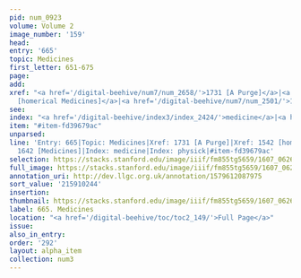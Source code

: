 ```yaml
---
pid: num_0923
volume: Volume 2
image_number: '159'
head:
entry: '665'
topic: Medicines
first_letter: 651-675
page:
add:
xref: "<a href='/digital-beehive/num7/num_2658/'>1731 [A Purge]</a>|<a href='/digital-beehive/num7/num_2295/'>1542
  [homerical Medicines]</a>|<a href='/digital-beehive/num7/num_2501/'>1642 [Medicines]</a>"
see:
index: "<a href='/digital-beehive/index3/index_2424/'>medicine</a>|<a href='/digital-beehive/index4/index_2945/'>physick</a>"
item: "#item-fd39679ac"
unparsed:
line: 'Entry: 665|Topic: Medicines|Xref: 1731 [A Purge]|Xref: 1542 [homerical Medicines]|Xref:
  1642 [Medicines]|Index: medicine|Index: physick|#item-fd39679ac'
selection: https://stacks.stanford.edu/image/iiif/fm855tg5659/1607_0626/346,244,2973,1070/full/0/default.jpg
full_image: https://stacks.stanford.edu/image/iiif/fm855tg5659/1607_0626/full/full/0/default.jpg
annotation_uri: http://dev.llgc.org.uk/annotation/1579612087975
sort_value: '215910244'
insertion:
thumbnail: https://stacks.stanford.edu/image/iiif/fm855tg5659/1607_0626/346,244,600,180/250,/0/default.jpg
label: 665. Medicines
location: "<a href='/digital-beehive/toc/toc2_149/'>Full Page</a>"
issue:
also_in_entry:
order: '292'
layout: alpha_item
collection: num3
---
```

